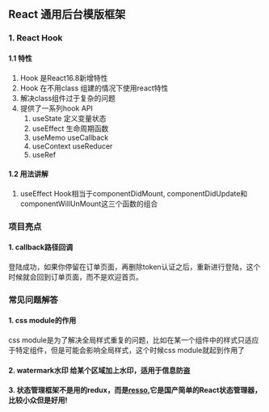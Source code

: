 ## React 通用后台模版框架

### 1. React Hook

#### 1.1 特性

1. Hook 是React16.8新增特性
2. Hook 在不用class 组建的情况下使用react特性
3. 解决class组件过于复杂的问题
4. 提供了一系列hook API
   1. useState 定义变量状态
   2. useEffect 生命周期函数
   3. useMemo useCallback
   4. useContext useReducer
   5. useRef

#### 1.2 用法讲解

1. useEffect Hook相当于componentDidMount, componentDidUpdate和componentWillUnMount这三个函数的组合

### 项目亮点

#### 1. callback路径回调

登陆成功，如果你停留在订单页面，再删除token认证之后，重新进行登陆，这个时候就会回到订单页面，而不是欢迎首页。

### 常见问题解答

#### 1. css module的作用

css module是为了解决全局样式重复的问题，比如在某一个组件中的样式只适应于特定组件，但是可能会影响全局样式，这个时候css module就起到作用了

#### 2. watermark水印 给某个区域加上水印，适用于信息防盗

#### 3. 状态管理框架不是用的redux，而是[resso](https://www.npmjs.com/package/resso),它是国产简单的React状态管理器，比较小众但是好用!
